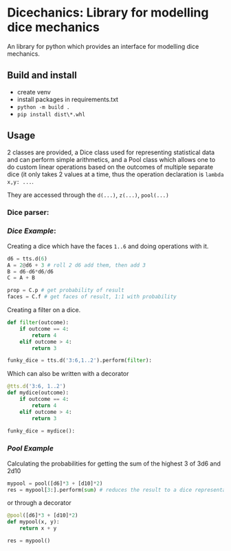# Dicechanics: Library for modelling dice mechanics
An library for python which provides an interface for modelling dice mechanics.  
## Build and install
- create venv
- install packages in requirements.txt
- `python -m build .`
- `pip install dist\*.whl`
## Usage
2 classes are provided, a Dice class used for representing statistical data and can perform simple arithmetics, and a Pool class which allows one to do custom linear operations based on the outcomes of multiple separate dice (it only takes 2 values at a time, thus the operation declaration is `lambda x,y: ...`.

They are accessed through the `d(...)`, `z(...)`, `pool(...)` 

### Dice parser:


### *Dice Example*:
Creating a dice which have the faces `1..6` and doing operations with it.
```python
d6 = tts.d(6)
A = 2@d6 + 3 # roll 2 d6 add them, then add 3
B = d6-d6*d6/d6
C = A + B

prop = C.p # get probability of result
faces = C.f # get faces of result, 1:1 with probability
```
Creating a filter on a dice.
```python
def filter(outcome):
    if outcome == 4:
        return 4
    elif outcome > 4:
        return 3

funky_dice = tts.d('3:6,1..2').perform(filter):
```
Which can also be written with a decorator
```python
@tts.d('3:6, 1..2')
def mydice(outcome):
    if outcome == 4:
        return 4
    elif outcome > 4:
        return 3

funky_dice = mydice():
```

### *Pool Example*
Calculating the probabilities for getting the sum of the highest 3 of 3d6 and 2d10
```python
mypool = pool([d6]*3 + [d10]*2)
res = mypool[3:].perform(sum) # reduces the result to a dice representation
```
or through a decorator
```python
@pool([d6]*3 + [d10]*2)
def mypool(x, y):
    return x + y

res = mypool()
```

